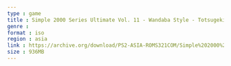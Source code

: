 ```yaml
---
type : game
title : Simple 2000 Series Ultimate Vol. 11 - Wandaba Style - Totsugeki! Mix Nama Juice (Japan)
genre : 
format : iso
region : asia
link : https://archive.org/download/PS2-ASIA-ROMS321COM/Simple%202000%20Series%20Ultimate%20Vol.%2011%20-%20Wandaba%20Style%20-%20Totsugeki%21%20Mix%20Nama%20Juice%20%28Japan%29.7z
size : 936MB
---
```

